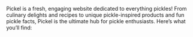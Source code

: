Pickel is a fresh, engaging website dedicated to everything pickles! From culinary delights and recipes to unique pickle-inspired products and fun pickle facts, Pickel is the ultimate hub for pickle enthusiasts. Here’s what you’ll find:
